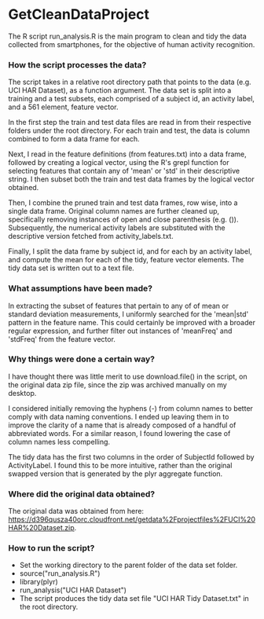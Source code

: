GetCleanDataProject
===================

The R script run_analysis.R is the main program to clean and tidy 
the data collected from smartphones, for the objective of human 
activity recognition. 

### How the script processes the data?

The script takes in a relative root directory path that points 
to the data (e.g. UCI HAR Dataset), as a function argument.
The data set is split into a training and a test subsets,
each comprised of a subject id, an activity label, and a 561
element, feature vector.

In the first step the train and test data files are read
in from their respective folders under the root directory.
For each train and test, the data is column combined to form
a data frame for each.

Next, I read in the feature definitions (from features.txt)
into a data frame, followed by creating a logical vector, using
the R's grepl function for selecting features that contain any of 
'mean' or 'std' in their descriptive string. I then subset
both the train and test data frames by the logical vector
obtained.

Then, I combine the pruned train and test data frames, row
wise, into a single data frame. Original column names are further
cleaned up, specifically removing instances of open and close 
parenthesis (e.g. ()). Subsequently, the numerical activity 
labels are substituted with the descriptive version fetched from
activity_labels.txt.

Finally, I split the data frame by subject id, and for each
by an activity label, and compute the mean for each of the
tidy, feature vector elements. The tidy data set is written
out to a text file.

### What assumptions have been made?

In extracting the subset of features that pertain to any of
of mean or standard deviation measurements, I uniformly
searched for the 'mean|std' pattern in the feature name. This
could certainly be improved with a broader regular expression,
and further filter out instances of 'meanFreq' and 'stdFreq'
from the feature vector.

### Why things were done a certain way?

I have thought there was little merit to use download.file() 
in the script, on the original data zip file, since the
zip was archived manually on my desktop.

I considered initially removing the hyphens (-) from column 
names to better comply with data naming conventions. I ended
up leaving them in to improve the clarity of a name that is
already composed of a handful of abbreviated words. For a
similar reason, I found lowering the case of column names
less compelling.

The tidy data has the first two columns in the order of SubjectId 
followed by ActivityLabel. I found this to be more intuitive, rather
than the original swapped version that is generated by the plyr
aggregate function.

### Where did the original data obtained?

The original data was obtained from here:
https://d396qusza40orc.cloudfront.net/getdata%2Fprojectfiles%2FUCI%20HAR%20Dataset.zip.

### How to run the script?

- Set the working directory to the parent folder of the data 
  set folder.
- source("run_analysis.R")
- library(plyr)
- run_analysis("UCI HAR Dataset")
- The script produces the tidy data set file 
  "UCI HAR Tidy Dataset.txt" in the root directory.